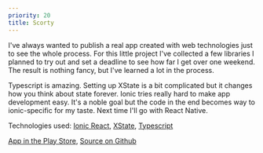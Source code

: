 ```yaml
---
priority: 20
title: Scorty
---
```


I've always wanted to publish a real app created with web technologies just to see the whole process. For this little project I've collected a few libraries I planned to try out and set a deadline to see how far I get over one weekend. The result is nothing fancy, but I've learned a lot in the process.

Typescript is amazing. Setting up XState is a bit complicated but it changes how you think about state forever. Ionic tries really hard to make app development easy. It's a noble goal but the code in the end becomes way to ionic-specific for my taste. Next time I'll go with React Native.

Technologies used:
[Ionic React](https://ionicframework.com/docs/react),
[XState](https://xstate.js.org/),
[Typescript](https://www.typescriptlang.org/)

[App in the Play Store](https://play.google.com/store/apps/details?id=dd.scorty&hl=en),
[Source on Github](https://github.com/JuhG/scorty)
